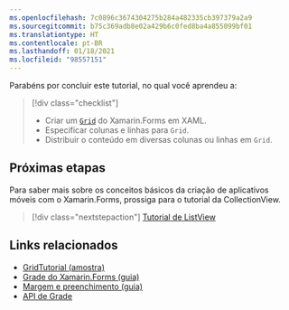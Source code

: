 ```yaml
---
ms.openlocfilehash: 7c0896c3674304275b284a482335cb397379a2a9
ms.sourcegitcommit: b75c369adb8e02a429b6c0fed8ba4a855099bf01
ms.translationtype: HT
ms.contentlocale: pt-BR
ms.lasthandoff: 01/18/2021
ms.locfileid: "98557151"
---
```

Parabéns por concluir este tutorial, no qual você aprendeu a:

> [!div class="checklist"]
>
> - Criar um [`Grid`](xref:Xamarin.Forms.Grid) do Xamarin.Forms em XAML.
> - Especificar colunas e linhas para `Grid`.
> - Distribuir o conteúdo em diversas colunas ou linhas em `Grid`.

## <a name="next-steps"></a>Próximas etapas

Para saber mais sobre os conceitos básicos da criação de aplicativos móveis com o Xamarin.Forms, prossiga para o tutorial da CollectionView.

> [!div class="nextstepaction"]
> [Tutorial de ListView](~/get-started/tutorials/collectionview/index.yml)

## <a name="related-links"></a>Links relacionados

- [GridTutorial (amostra)](/samples/xamarin/xamarin-forms-samples/getstarted-tutorials-gridtutorial/)
- [Grade do Xamarin.Forms (guia)](~/xamarin-forms/user-interface/layouts/grid.md)
- [Margem e preenchimento (guia)](~/xamarin-forms/user-interface/layouts/margin-and-padding.md)
- [API de Grade](xref:Xamarin.Forms.Grid)
